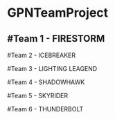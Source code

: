 # GPNTeamProject

#Team 1 - FIRESTORM
-

#Team 2 - ICEBREAKER


#Team 3 - LIGHTING LEAGEND


#Team 4 - SHADOWHAWK


#Team 5 - SKYRIDER


#Team 6 - THUNDERBOLT
